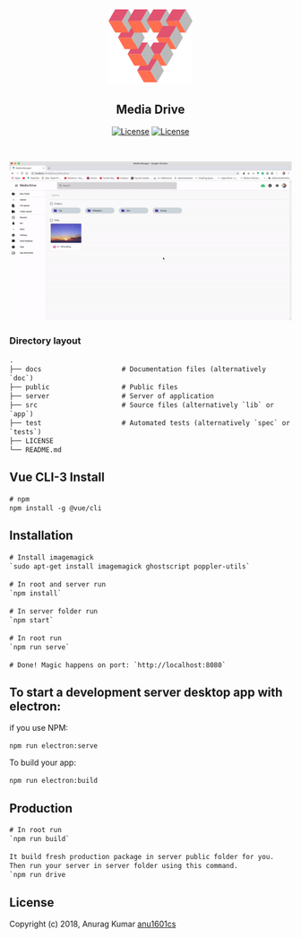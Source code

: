 
<p align="center">
  <img src="public/img/logo.png">
</p>

<h2 align="center">Media Drive</h2>

<p align="center">
<a href="http://github.com/anu1601cs/media-manager"><img src="https://travis-ci.org/lazyDrive/drive.svg?branch=master" alt="License"></a>
    <a href="http://github.com/lazyDrive/drive"><img src="https://badges.greenkeeper.io/lazyDrive/drive.svg" alt="License"></a>
</p>

<br>

<p align="center">
  <img  src="public/img/pre.gif">
</p>


### Directory layout



    .
    ├── docs                    # Documentation files (alternatively `doc`)
    ├── public                  # Public files
    ├── server                  # Server of application
    ├── src                     # Source files (alternatively `lib` or `app`)
    ├── test                    # Automated tests (alternatively `spec` or `tests`)
    ├── LICENSE
    └── README.md

## Vue CLI-3 Install


    # npm
    npm install -g @vue/cli


## Installation

    # Install imagemagick
    `sudo apt-get install imagemagick ghostscript poppler-utils`

    # In root and server run
    `npm install`

    # In server folder run
    `npm start`

    # In root run
    `npm run serve`

    # Done! Magic happens on port: `http://localhost:8080`

## To start a development server desktop app with electron:

if you use NPM:

`npm run electron:serve`

To build your app:

`npm run electron:build`

## Production

    # In root run
    `npm run build`

    It build fresh production package in server public folder for you. Then run your server in server folder using this command.
    `npm run drive

## License

Copyright (c) 2018, Anurag Kumar [anu1601cs](http://github.com/anu1601cs/)
